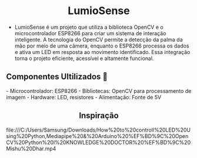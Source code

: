 <h1 align='center'> LumioSense</h1> 

- LumioSense é um projeto que utiliza a biblioteca OpenCV e o microcontrolador ESP8266 para criar um sistema de interação inteligente. A tecnologia do OpenCV permite a detecção da palma da mão por meio de uma câmera, enquanto o ESP8266 processa os dados e ativa um LED em resposta ao movimento identificado. Essa integração torna o projeto eficiente, acessível e altamente funcional.

<h2 align='flex-star'> Componentes Ultilizados 🚀 </h2>
- Microcontrolador: ESP8266
- Bibliotecas: OpenCV para processamento de imagem
- Hardware: LED, resistores
- Alimentação: Fonte de 5V

<h2 align= 'center'> Inspiração </h2>
file:///C:/Users/Samsung/Downloads/How%20to%20controll%20LED%20Using%20Python,Mediapipe%20&%20Arduino%20%EF%BD%9C%20OpenCV%20Python%20l%20KNOWLEDGE%20DOCTOR%20%EF%BD%9C%20Mishu%20Dhar.mp4


